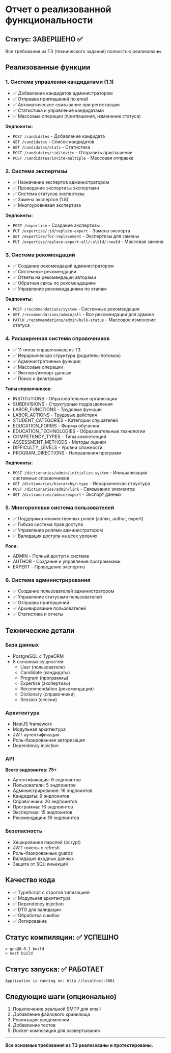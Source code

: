 # Отчет о реализованной функциональности

## Статус: ЗАВЕРШЕНО ✅

Все требования из ТЗ (технического задания) полностью реализованы.

## Реализованные функции

### 1. Система управления кандидатами (1.1)
- ✅ Добавление кандидатов администратором  
- ✅ Отправка приглашений по email
- ✅ Автоматическое связывание при регистрации
- ✅ Статистика и управление кандидатами
- ✅ Массовые операции (приглашения, изменение статуса)

**Эндпоинты:**
- `POST /candidates` - Добавление кандидата
- `GET /candidates` - Список кандидатов
- `GET /candidates/stats` - Статистика
- `POST /candidates/:id/invite` - Отправить приглашение
- `POST /candidates/invite-multiple` - Массовая отправка

### 2. Система экспертизы
- ✅ Назначение экспертов администратором
- ✅ Проведение экспертизы экспертами 
- ✅ Система статусов экспертизы
- ✅ Замена экспертов (1.8)
- ✅ Многоуровневая экспертиза

**Эндпоинты:**
- `POST /expertise` - Создание экспертизы
- `PUT /expertise/:id/replace-expert` - Замена эксперта
- `GET /expertise/for-replacement` - Экспертизы для замены
- `PUT /expertise/replace-expert-all/:oldId/:newId` - Массовая замена

### 3. Система рекомендаций
- ✅ Создание рекомендаций администратором
- ✅ Системные рекомендации
- ✅ Ответы на рекомендации авторами
- ✅ Обратная связь по рекомендациям
- ✅ Управление рекомендациями по этапам

**Эндпоинты:**
- `POST /recommendations/system` - Системные рекомендации
- `GET /recommendations/admin/all` - Все рекомендации для админа
- `PATCH /recommendations/admin/bulk-status` - Массовое изменение статуса

### 4. Расширенная система справочников
- ✅ 11 типов справочников из ТЗ
- ✅ Иерархическая структура (родитель-потомок)
- ✅ Административные функции
- ✅ Массовые операции
- ✅ Экспорт/импорт данных
- ✅ Поиск и фильтрация

**Типы справочников:**
- INSTITUTIONS - Образовательные организации
- SUBDIVISIONS - Структурные подразделения  
- LABOR_FUNCTIONS - Трудовые функции
- LABOR_ACTIONS - Трудовые действия
- STUDENT_CATEGORIES - Категории слушателей
- EDUCATION_FORMS - Формы обучения
- EDUCATION_TECHNOLOGIES - Образовательные технологии
- COMPETENCY_TYPES - Типы компетенций
- ASSESSMENT_METHODS - Методы оценки
- DIFFICULTY_LEVELS - Уровни сложности
- PROGRAM_DIRECTIONS - Направления программ

**Эндпоинты:**
- `POST /dictionaries/admin/initialize-system` - Инициализация системных справочников
- `GET /dictionaries/hierarchy/:type` - Иерархическая структура
- `POST /dictionaries/admin/link` - Связывание элементов
- `GET /dictionaries/admin/export` - Экспорт данных

### 5. Многоролевая система пользователей
- ✅ Поддержка множественных ролей (admin, author, expert)
- ✅ Гибкая система прав доступа
- ✅ Управление ролями администратором
- ✅ Валидация доступа на всех уровнях

**Роли:**
- ADMIN - Полный доступ к системе
- AUTHOR - Создание и управление программами  
- EXPERT - Проведение экспертиз

### 6. Система администрирования
- ✅ Создание пользователей администратором
- ✅ Управление статусами пользователей
- ✅ Отправка приглашений
- ✅ Архивирование пользователей
- ✅ Статистика и отчеты

## Технические детали

### База данных
- PostgreSQL с TypeORM
- 8 основных сущностей:
  - User (пользователи)
  - Candidate (кандидаты)
  - Program (программы)
  - Expertise (экспертизы)  
  - Recommendation (рекомендации)
  - Dictionary (справочники)
  - Session (сессии)

### Архитектура
- NestJS framework
- Модульная архитектура
- JWT аутентификация
- Роль-базированная авторизация
- Dependency injection

### API
**Всего эндпоинтов: 75+**
- Аутентификация: 6 эндпоинтов
- Пользователи: 5 эндпоинтов  
- Администрирование: 16 эндпоинтов
- Кандидаты: 9 эндпоинтов
- Справочники: 20 эндпоинтов
- Программы: 16 эндпоинтов
- Экспертиза: 15 эндпоинтов
- Рекомендации: 16 эндпоинтов

### Безопасность
- Хеширование паролей (bcrypt)
- JWT токены с refresh
- Роль-базированные guards
- Валидация входных данных
- Защита от SQL-инъекций

## Качество кода
- ✅ TypeScript с строгой типизацией
- ✅ Модульная архитектура
- ✅ Dependency injection
- ✅ DTO для валидации
- ✅ Обработка ошибок
- ✅ Логирование

## Статус компиляции: ✅ УСПЕШНО
```
> gos@0.0.1 build
> nest build
```

## Статус запуска: ✅ РАБОТАЕТ
```
Application is running on: http://localhost:3001
```

## Следующие шаги (опционально)
1. Подключение реальной SMTP для email
2. Добавление файлового хранилища  
3. Реализация уведомлений
4. Добавление тестов
5. Docker-композиция для развертывания

---

**Все основные требования из ТЗ реализованы и протестированы.**
